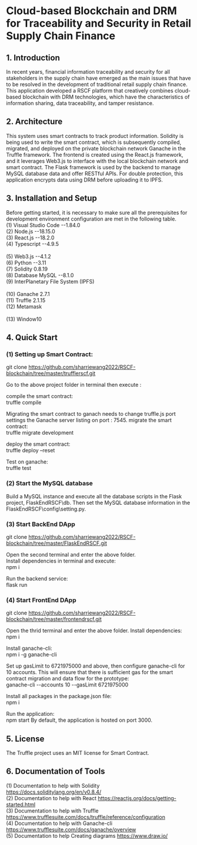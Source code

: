 # Cloud-based Blockchain and DRM for Traceability and Security in Retail Supply Chain Finance

## 1. Introduction

In recent years, financial information traceability and security for all stakeholders in the supply chain have emerged as the main issues that have to be resolved in the development of traditional retail supply chain finance. This application developed a RSCF platform that creatively combines cloud-based blockchain with DRM technologies, which have the characteristics of information sharing, data traceability, and tamper resistance.

## 2. Architecture

This system uses smart contracts to track product information. Solidity is being used to write the smart contract, which is subsequently compiled, migrated, and deployed on the private blockchain network Ganache in the Truffle framework. The frontend is created using the React.js framework, and it leverages Web3.js to interface with the local blockchain network and smart contract. The Flask framework is used by the backend to manage MySQL database data and offer RESTful APIs. For double protection, this application encrypts data using DRM before uploading it to IPFS.  
 
## 3. Installation and Setup
   
Before getting started, it is necessary to make sure all the prerequisites for development environment configuration are met in the following table.
<br> (1)	Visual Studio Code	--1.84.0
<br> (2) Node.js	--18.15.0
<br> (3) React.js	--18.2.0
<br> (4) Typescript	--4.9.5  	
<br> (5) Web3.js	--4.1.2
<br> (6) Python --3.11
<br> (7) Solidity	0.8.19
<br> (8) Database MySQL	--8.1.0
<br> (9) InterPlanetary File System (IPFS) 	
<br> (10) Ganache	2.7.1
<br> (11) Truffle	2.1.15
<br> (12) Metamask	
<br> (13) Window10

## 4. Quick Start

### (1) Setting up Smart Contract:

git clone https://github.com/sharriewang2022/RSCF-blockchain/tree/master/trufflerscf.git

Go to the above project folder in terminal then execute :

compile the smart contract:
<br> truffle compile

Migrating the smart contract to ganach needs to change truffle.js port settings the Ganache server listing on port : 7545. 
migrate the smart contract:
<br> truffle migrate development

deploy the smart contract:
<br> truffle deploy –reset 
  
Test on ganache:
<br> truffle test

### (2) Start the MySQL database
Build a MySQL instance and execute all the database scripts in the Flask project, FlaskEndRSCF\db. Then set the MySQL database information in the FlaskEndRSCF\config\setting.py.
 
### (3) Start BackEnd DApp 

git clone https://github.com/sharriewang2022/RSCF-blockchain/tree/master/FlaskEndRSCF.git

Open the second terminal and enter the above folder.
<br> Install dependencies in terminal and execute:
<br> npm i

Run the backend service:
<br> flask run

### (4) Start FrontEnd DApp 

git clone https://github.com/sharriewang2022/RSCF-blockchain/tree/master/frontendrscf.git

Open the thrid terminal and enter the above folder.
Install dependencies:
<br> npm i

Install ganache-cli:
<br> npm i -g ganache-cli

Set up gasLimit to 6721975000 and above, then configure ganache-cli for 10 accounts. This will ensure that there is sufficient gas for the smart contract migration and data flow for the prototype:
<br> ganache-cli --accounts 10 --gasLimit 6721975000

Install all packages in the package.json file:
<br> npm i

Run the application:
<br> npm start
By default, the application is hosted on port 3000.

## 5. License
The Truffle project uses an MIT license for Smart Contract.

## 6. Documentation of Tools
(1) Documentation to help with Solidity
https://docs.soliditylang.org/en/v0.8.4/
<br> (2) Documentation to help with React
https://reactjs.org/docs/getting-started.html
<br> (3) Documentation to help with Truffle
https://www.trufflesuite.com/docs/truffle/reference/configuration
<br> (4) Documentation to help with Ganache-cli
https://www.trufflesuite.com/docs/ganache/overview
<br> (5) Documentation to help Creating diagrams
https://www.draw.io/








